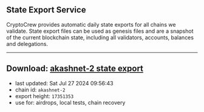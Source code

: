 ## State Export Service
CryptoCrew provides automatic daily state exports for all chains we validate. State export files can be used as genesis files and are a snapshot of the current blockchain state, including all validators, accounts, balances and delegations.

---
**Download: [akashnet-2 state export](https://dl-eu2.ccvalidators.com/SERVICE/akash/akashnet-2_export_17351353.json)**
---

- last updated: Sat Jul 27 2024 09:56:43
- chain id: `akashnet-2`
- export height: `17351353`
- use for: airdrops, local tests, chain recovery
